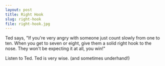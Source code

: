 ```yaml
---
layout: post
title: Right Hook
slug: right-hook
file: right-hook.jpg
---
```


<p>Ted says, &quot;If you&#39;re very angry with someone just count slowly from one to ten. When you get to seven or eight, give them a solid right hook to the nose. They won&#39;t be expecting it at all, you win!&quot; </p>

<p>Listen to Ted.
Ted is very wise.
(and sometimes underhand!)</p>